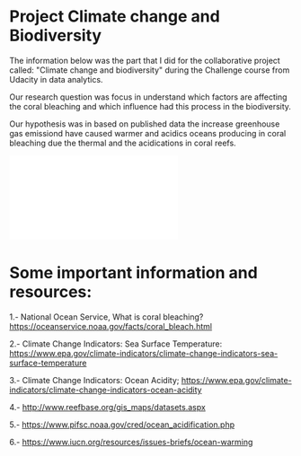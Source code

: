 # Project Climate change and Biodiversity

The information below was the part that I did for the collaborative project called: "Climate change and biodiversity" during the Challenge course from Udacity in data analytics. 

Our research question was focus in understand which factors are affecting the coral bleaching and which influence had this process in the biodiversity.

Our hypothesis was in based on published data the increase greenhouse gas emissiond have caused warmer and acidics oceans producing in coral bleaching due the thermal and the acidications in coral reefs. 


![pdf](climate_change2.pdf "Logo Title Text 1")

# Some important information and resources:

1.- National Ocean Service, What is coral bleaching? https://oceanservice.noaa.gov/facts/coral_bleach.html 

2.- Climate Change Indicators: Sea Surface Temperature: https://www.epa.gov/climate-indicators/climate-change-indicators-sea-surface-temperature

3.- Climate Change Indicators: Ocean Acidity; https://www.epa.gov/climate-indicators/climate-change-indicators-ocean-acidity 

4.- http://www.reefbase.org/gis_maps/datasets.aspx

5.- https://www.pifsc.noaa.gov/cred/ocean_acidification.php

6.- https://www.iucn.org/resources/issues-briefs/ocean-warming

